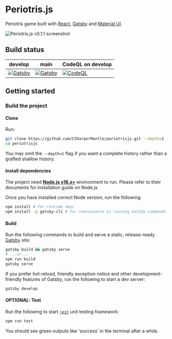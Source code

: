 # Periotris.js

Periotris game built with [React](https://reactjs.org/), [Gatsby](https://www.gatsbyjs.com/) and [Material UI](https://material-ui.com/).

![Periotris.js v0.1.1 screenshot](https://user-images.githubusercontent.com/32665105/128012524-9e989993-b7a5-4133-a68c-b15a62cd56ce.png)

## Build status

| develop                                                                                                                                                                                      | main                                                                                                                                                                                      | CodeQL on develop                                                                                                                                                                            |
| -------------------------------------------------------------------------------------------------------------------------------------------------------------------------------------------- | ----------------------------------------------------------------------------------------------------------------------------------------------------------------------------------------- | -------------------------------------------------------------------------------------------------------------------------------------------------------------------------------------------- |
| [![Gatsby](https://github.com/CSharperMantle/periotrisjs/actions/workflows/gatsby.yml/badge.svg?branch=develop)](https://github.com/CSharperMantle/periotrisjs/actions/workflows/gatsby.yml) | [![Gatsby](https://github.com/CSharperMantle/periotrisjs/actions/workflows/gatsby.yml/badge.svg?branch=main)](https://github.com/CSharperMantle/periotrisjs/actions/workflows/gatsby.yml) | [![CodeQL](https://github.com/CSharperMantle/periotrisjs/actions/workflows/codeql.yml/badge.svg?branch=develop)](https://github.com/CSharperMantle/periotrisjs/actions/workflows/codeql.yml) |

## Getting started

### Build the project

#### Clone

Run:
```sh
git clone https://github.com/CSharperMantle/periotrisjs.git --depth=1
cd periotrisjs
```

You may omit the `--depth=1` flag if you want a complete history rather than a grafted shallow history.

#### Install dependencies

The project need [**Node.js v16.x+**](https://nodejs.org/) environment to run. Please refer to their documents for installation guide on Node.js.

Once you have installed correct Node version, run the following:
```sh
npm install # for runtime deps
npm install -g gatsby-cli # for convenience in running Gatsby commands
```

#### Build

Run the following commands to build and serve a static, release-ready [Gatsby](https://gatsbyjs.com/) site:
```sh
gatsby build && gatsby serve
# ...or...
npm run build
gatsby serve
```

If you prefer hot-reload, friendly exception notice and other development-friendly features of Gatsby, run the following to start a dev server:
```sh
gatsby develop
```

#### *OPTIONAL:* Test

Run the following to start [`jest`](https://jestjs.io/) unit testing framework:
```sh
npm run test
```

You should see green outputs like 'success' in the terminal after a while.

